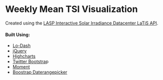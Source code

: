 Weekly Mean TSI Visualization
================================

Created using the [LASP Interactive Solar Irradiance Datacenter LaTiS API](http://lasp.colorado.edu/lisird/tss.html).

#### Built Using:

* [Lo-Dash](https://lodash.com)
* [jQuery](http://jquery.com/)
* [Highcharts](http://www.highcharts.com/)
* [Twitter Bootstra](http://getbootstrap.com/)p
* [Moment](http://momentjs.com/)
* [Boostrap Daterangepicker](https://github.com/dangrossman/bootstrap-daterangepicker)
